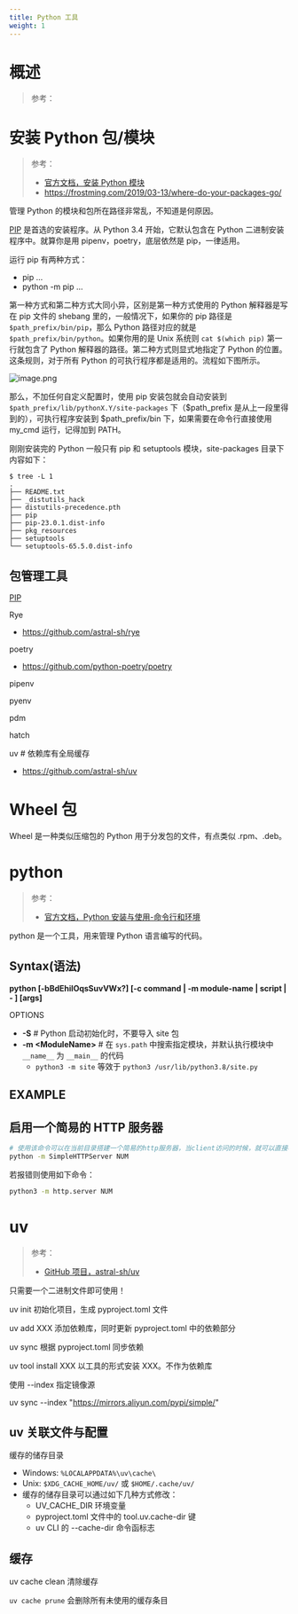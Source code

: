 ```yaml
---
title: Python 工具
weight: 1
---
```


# 概述

> 参考：

# 安装 Python 包/模块

> 参考：
>
> - [官方文档，安装 Python 模块](https://docs.python.org/3.10/installing/index.html)
> - <https://frostming.com/2019/03-13/where-do-your-packages-go/>

管理 Python 的模块和包所在路径非常乱，不知道是何原因。

[PIP](/docs/2.编程/高级编程语言/Python/Python工具/PIP.md) 是首选的安装程序。从 Python 3.4 开始，它默认包含在 Python 二进制安装程序中。就算你是用 pipenv，poetry，底层依然是 pip，一律适用。

运行 pip 有两种方式：

- pip ...
- python -m pip ...

第一种方式和第二种方式大同小异，区别是第一种方式使用的 Python 解释器是写在 pip 文件的 shebang 里的，一般情况下，如果你的 pip 路径是 `$path_prefix/bin/pip`，那么 Python 路径对应的就是 `$path_prefix/bin/python`。如果你用的是 Unix 系统则 `cat $(which pip)` 第一行就包含了 Python 解释器的路径。第二种方式则显式地指定了 Python 的位置。这条规则，对于所有 Python 的可执行程序都是适用的。流程如下图所示。

![image.png](https://notes-learning.oss-cn-beijing.aliyuncs.com/python/1669286382022-472bf4de-24cf-4652-bc94-3d52d01f7df1.png)

那么，不加任何自定义配置时，使用 pip 安装包就会自动安装到 `$path_prefix/lib/pythonX.Y/site-packages` 下（$path_prefix 是从上一段里得到的），可执行程序安装到 $path_prefix/bin 下，如果需要在命令行直接使用 my_cmd 运行，记得加到 PATH。

刚刚安装完的 Python 一般只有 pip 和 setuptools 模块，site-packages 目录下内容如下：

```
$ tree -L 1
.
├── README.txt
├── _distutils_hack
├── distutils-precedence.pth
├── pip
├── pip-23.0.1.dist-info
├── pkg_resources
├── setuptools
└── setuptools-65.5.0.dist-info
```

## 包管理工具

[PIP](/docs/2.编程/高级编程语言/Python/Python工具/PIP.md)

Rye

- https://github.com/astral-sh/rye

poetry

- https://github.com/python-poetry/poetry

pipenv

pyenv

pdm

hatch

uv # 依赖库有全局缓存

- https://github.com/astral-sh/uv

# Wheel 包

Wheel 是一种类似压缩包的 Python 用于分发包的文件，有点类似 .rpm、.deb。

# python

> 参考：
> 
> - [官方文档，Python 安装与使用-命令行和环境](https://docs.python.org/3/using/cmdline.html)

python 是一个工具，用来管理 Python 语言编写的代码。

## Syntax(语法)

**python \[-bBdEhiIOqsSuvVWx?] \[-c command | -m module-name | script | - ] \[args]**

OPTIONS

- **-S** # Python 启动初始化时，不要导入 site 包
- **-m \<ModuleName>** # 在 `sys.path` 中搜索指定模块，并默认执行模块中 `__name__` 为 `__main__` 的代码
  - `python3 -m site` 等效于 `python3 /usr/lib/python3.8/site.py`

## EXAMPLE

## 启用一个简易的 HTTP 服务器

```bash
# 使用该命令可以在当前目录搭建一个简易的http服务器，当client访问的时候，就可以直接看到该目录下的内容，还可以下载该目录下的内容
python -m SimpleHTTPServer NUM
```

若报错则使用如下命令：

```bash
python3 -m http.server NUM
```

# uv

> 参考：
>
> - [GitHub 项目，astral-sh/uv](https://github.com/astral-sh/uv)

只需要一个二进制文件即可使用！

uv init 初始化项目，生成 pyproject.toml 文件

uv add XXX 添加依赖库，同时更新 pyproject.toml 中的依赖部分

uv sync 根据 pyproject.toml 同步依赖

uv tool install XXX 以工具的形式安装 XXX。不作为依赖库

使用 --index 指定镜像源

uv sync --index "https://mirrors.aliyun.com/pypi/simple/"

## uv 关联文件与配置


缓存的储存目录

- Windows: `%LOCALAPPDATA%\uv\cache\`
- Unix: `$XDG_CACHE_HOME/uv/` 或 `$HOME/.cache/uv/`
- 缓存的储存目录可以通过如下几种方式修改：
    - UV_CACHE_DIR 环境变量
    - pyproject.toml 文件中的 tool.uv.cache-dir 键
    - uv CLI 的 --cache-dir 命令函标志

## 缓存

uv cache clean 清除缓存

`uv cache prune` 会删除所有未使用的缓存条目

